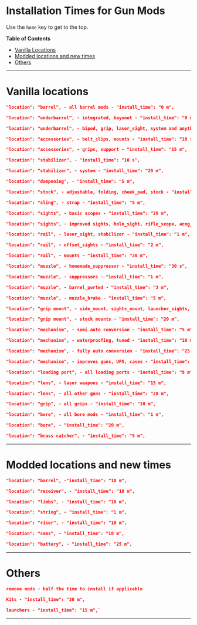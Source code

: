 # Installation Times for Gun Mods


Use the `home` key to get to the top.
<!-- START doctoc generated TOC please keep comment here to allow auto update -->
<!-- DON'T EDIT THIS SECTION, INSTEAD RE-RUN doctoc TO UPDATE -->
**Table of Contents**

- [Vanilla Locations](#vanilla-locations)
- [Modded locations and new times](#Modded-locations-and-new-times)
- [Others](#Others)

<!-- END doctoc generated TOC please keep comment here to allow auto update -->
---
# Vanilla locations


```JSON
"location": "barrel", - all barrel mods - "install_time": "0 m",

"location": "underbarrel", - integrated, bayonet - "install_time": "0 m",

"location": "underbarrel", - bipod, grip, laser_sight, system and anything else - "install_time": "30 m",

"location": "accessories", - belt_clips, mounts - "install_time": "10 s",

"location": "accessories", - grips, support - "install_time": "15 m",

"location": "stabilizer", - "install_time": "10 s",

"location": "stabilizer", - system - "install_time": "20 m",

"location": "dampening", - "install_time": "5 m",

"location": "stock", - adjustable, folding, cheek_pad, stock - "install_time": "40 m",

"location": "sling", - strap - "install_time": "5 m",

"location": "sights", - basic scopes - "install_time": "20 m",

"location": "sights", - improved sights, holo_sight, rifle_scope, acog_scope, telescopic sights - "install_time": "30 m",

"location": "rail", - laser_sight, stabilizer - "install_time": "1 m",

"location": "rail", - offset_sights - "install_time": "2 m",

"location": "rail", - mounts - "install_time": "30 m",

"location": "muzzle", - homemade_suppressor - "install_time": "30 s",

"location": "muzzle", - suppressors - "install_time": "1 m",

"location": "muzzle", - barrel_ported - "install_time": "3 m",

"location": "muzzle", - muzzle_brake - "install_time": "5 m",

"location": "grip mount", - side_mount, sights_mount, launcher_sights, pistol_sights, underbarrel_mount - "install_time": "5 m",

"location": "grip mount", - stock mounts - "install_time": "20 m",

"location": "mechanism", - semi auto conversion - "install_time": "5 m",

"location": "mechanism", - waterproofing, tuned - "install_time": "10 m",

"location": "mechanism", - fully auto conversion - "install_time": "25 m",

"location": "mechanism", - improves guns, UPS, cases - "install_time": "30 m",

"location": "loading port", - all loading ports - "install_time": "8 m",

"location": "lens", - laser weapons - "install_time": "15 m",

"location": "lens", - all other guns - "install_time": "20 m",

"location": "grip", - all grips - "install_time": "10 m",

"location": "bore", - all bore mods - "install_time": "1 m",

"location": "bore", - "install_time": "20 m",

"location": "brass catcher", - "install_time": "5 m",
```

---
# Modded locations and new times


```JSON
"location": "barrel", -"install_time": "10 m",

"location": "receiver", - "install_time": "10 m",

"location": "limbs", - "install_time": "10 m",

"location": "string", - "install_time": "1 m",

"location": "riser", - "install_time": "10 m",

"location": "cams", - "install_time": "10 m",

"location": "battery", - "install_time": "25 m",
```

---
# Others


```JSON
remove mods - half the time to install if applicable

Kits - "install_time": "20 m",

launchers - "install_time": "15 m",`
```

---
